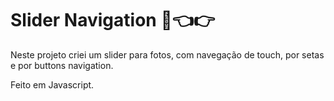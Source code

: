 # Slider Navigation 🧭👈👉

Neste projeto criei um slider para fotos, com navegação de touch, por setas e por buttons navigation.

Feito em Javascript.
